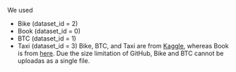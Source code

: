 We used
* Bike (dataset_id = 2)
* Book (dataset_id = 0)
* BTC (dataset_id = 1)
* Taxi (dataset_id = 3)
Bike, BTC, and Taxi are from [Kaggle](https://www.kaggle.com/datasets), whereas Book is from [here](https://github.com/pbour/hint).
Due the size limitation of GitHub, Bike and BTC cannot be uploadas as a single file.
